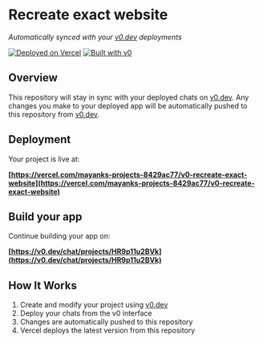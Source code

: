 # Recreate exact website

*Automatically synced with your [v0.dev](https://v0.dev) deployments*

[![Deployed on Vercel](https://img.shields.io/badge/Deployed%20on-Vercel-black?style=for-the-badge&logo=vercel)](https://vercel.com/mayanks-projects-8429ac77/v0-recreate-exact-website)
[![Built with v0](https://img.shields.io/badge/Built%20with-v0.dev-black?style=for-the-badge)](https://v0.dev/chat/projects/HR9p11u2BVk)

## Overview

This repository will stay in sync with your deployed chats on [v0.dev](https://v0.dev).
Any changes you make to your deployed app will be automatically pushed to this repository from [v0.dev](https://v0.dev).

## Deployment

Your project is live at:

**[https://vercel.com/mayanks-projects-8429ac77/v0-recreate-exact-website](https://vercel.com/mayanks-projects-8429ac77/v0-recreate-exact-website)**

## Build your app

Continue building your app on:

**[https://v0.dev/chat/projects/HR9p11u2BVk](https://v0.dev/chat/projects/HR9p11u2BVk)**

## How It Works

1. Create and modify your project using [v0.dev](https://v0.dev)
2. Deploy your chats from the v0 interface
3. Changes are automatically pushed to this repository
4. Vercel deploys the latest version from this repository
